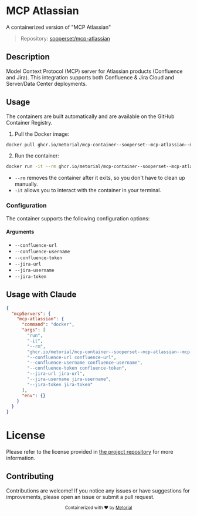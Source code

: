 
# MCP Atlassian

A containerized version of "MCP Atlassian"

> Repository: [sooperset/mcp-atlassian](https://github.com/sooperset/mcp-atlassian)

## Description

Model Context Protocol (MCP) server for Atlassian products (Confluence and Jira). This integration supports both Confluence & Jira Cloud and Server/Data Center deployments.


## Usage

The containers are built automatically and are available on the GitHub Container Registry.

1. Pull the Docker image:

```bash
docker pull ghcr.io/metorial/mcp-container--sooperset--mcp-atlassian--mcp-atlassian
```

2. Run the container:

```bash
docker run -it --rm ghcr.io/metorial/mcp-container--sooperset--mcp-atlassian--mcp-atlassian 
```

- `--rm` removes the container after it exits, so you don't have to clean up manually.
- `-it` allows you to interact with the container in your terminal.


### Configuration

The container supports the following configuration options:


#### Arguments

- `--confluence-url`
- `--confluence-username`
- `--confluence-token`
- `--jira-url`
- `--jira-username`
- `--jira-token`






## Usage with Claude

```json
{
  "mcpServers": {
    "mcp-atlassian": {
      "command": "docker",
      "args": [
        "run",
        "-it",
        "--rm",
        "ghcr.io/metorial/mcp-container--sooperset--mcp-atlassian--mcp-atlassian",
        "--confluence-url confluence-url",
        "--confluence-username confluence-username",
        "--confluence-token confluence-token",
        "--jira-url jira-url",
        "--jira-username jira-username",
        "--jira-token jira-token"
      ],
      "env": {}
    }
  }
}
```

# License

Please refer to the license provided in [the project repository](https://github.com/sooperset/mcp-atlassian) for more information.

## Contributing

Contributions are welcome! If you notice any issues or have suggestions for improvements, please open an issue or submit a pull request.

<div align="center">
  <sub>Containerized with ❤️ by <a href="https://metorial.com">Metorial</a></sub>
</div>
  